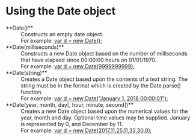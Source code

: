 
# Using the Date object

<dl>
<dt>**Date()**</dt>
<dd>Constructs an empty date object. 
<br>
For example: <a href ="archives/Class Files/d1.html" target = "_blank">var d = new Date();</a></dd>

<dt>**Date(milliseconds)**</dt>
<dd>Constructs a new Date object based on the number of milliseconds that have elapsed since 00:00:00 hours on 01/01/1970. 
<br>
For example: <a href ="archives/Class Files/d2.html" target = "_blank">var d = new Date(9999999999);</a></dd>

<dt>**Date(string)**</dt>
<dd>	Creates a Date object based upon the contents of a text string. 
The string must be in the format which is created by the Date.parse() function.
<br>
For example: <a href ="archives/Class Files/d3.html" target = "_blank">var d = new Date("January 1, 2018 00:00:01");</a></dd>

<dt>**Date(year, month, day[, hour, minute, second])**</dt>
<dd>Creates a new Date object based upon the numerical values for the year, month and day. 
Optional time values may be supplied. January is represented by 0, and December by 11.
<br>
For example: <a href ="archives/Class Files/d4.html" target = "_blank">var d = new Date(2017,11,25,11,33,30,0);</a></dd>
</dl>
